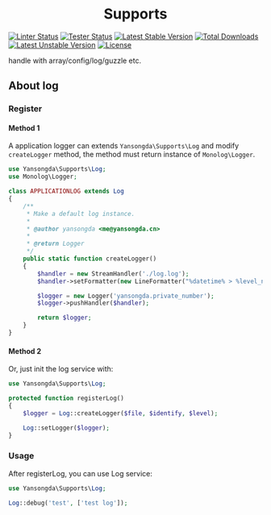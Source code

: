 <h1 align="center">Supports</h1>

<p align="center">

[![Linter Status](https://github.com/yansongda/supports/workflows/Linter/badge.svg)](https://github.com/yansongda/supports/actions) 
[![Tester Status](https://github.com/yansongda/supports/workflows/Tester/badge.svg)](https://github.com/yansongda/supports/actions) 
[![Latest Stable Version](https://poser.pugx.org/yansongda/supports/v/stable)](https://packagist.org/packages/yansongda/supports)
[![Total Downloads](https://poser.pugx.org/yansongda/supports/downloads)](https://packagist.org/packages/yansongda/supports)
[![Latest Unstable Version](https://poser.pugx.org/yansongda/supports/v/unstable)](https://packagist.org/packages/yansongda/supports)
[![License](https://poser.pugx.org/yansongda/supports/license)](https://packagist.org/packages/yansongda/supports)

</p>

handle with array/config/log/guzzle etc.

## About log

### Register

#### Method 1

A application logger can extends `Yansongda\Supports\Log` and modify `createLogger` method, the method must return instance of `Monolog\Logger`.

```PHP
use Yansongda\Supports\Log;
use Monolog\Logger;

class APPLICATIONLOG extends Log
{
    /**
     * Make a default log instance.
     *
     * @author yansongda <me@yansongda.cn>
     *
     * @return Logger
     */
    public static function createLogger()
    {
        $handler = new StreamHandler('./log.log');
        $handler->setFormatter(new LineFormatter("%datetime% > %level_name% > %message% %context% %extra%\n\n"));

        $logger = new Logger('yansongda.private_number');
        $logger->pushHandler($handler);

        return $logger;
    }
}
```

#### Method 2

Or, just init the log service with:

```PHP
use Yansongda\Supports\Log;

protected function registerLog()
{
    $logger = Log::createLogger($file, $identify, $level);

    Log::setLogger($logger);
}
```

### Usage

After registerLog, you can use Log service:

```PHP
use Yansongda\Supports\Log;

Log::debug('test', ['test log']);
```
